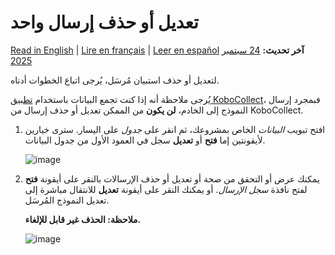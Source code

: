 # تعديل أو حذف إرسال واحد
<a href="../howto_edit_single_submissions.html">Read in English</a> | <a href="../fr/howto_edit_single_submissions.html">Lire en français</a> | <a href="../es/howto_edit_single_submissions.html">Leer en español</a>
**آخر تحديث:** <a href="https://github.com/kobotoolbox/docs/blob/f589f03c4b5a79d431edbeaa09ac5f3141431cc4/source/howto_edit_single_submissions.md" class="reference">24 سبتمبر 2025</a>

لتعديل أو حذف استبيان مُرسَل، يُرجى اتباع الخطوات أدناه.

يُرجى ملاحظة أنه إذا كنت تجمع البيانات باستخدام [تطبيق KoboCollect](https://support.kobotoolbox.org/data_collection_kobocollect.html)، فبمجرد إرسال النموذج إلى الخادم، **لن يكون** من الممكن تعديل أو حذف إرسال من KoboCollect.

1. افتح تبويب _البيانات_ الخاص بمشروعك، ثم انقر على _جدول_ على اليسار.
   سترى خيارين لأيقونتين إما **فتح** أو **تعديل** سجل في
   العمود الأول من جدول البيانات.

    ![image](/images/howto_edit_single_submissions/data.jpg)

2. يمكنك عرض أو التحقق من صحة أو تعديل أو حذف الإرسالات بالنقر على أيقونة **فتح**
   لفتح نافذة _سجل الإرسال_. أو يمكنك النقر على أيقونة **تعديل**
   للانتقال مباشرة إلى تعديل النموذج المُرسَل.

    **ملاحظة: الحذف غير قابل للإلغاء.**

    ![image](/images/howto_edit_single_submissions/edit.jpg)